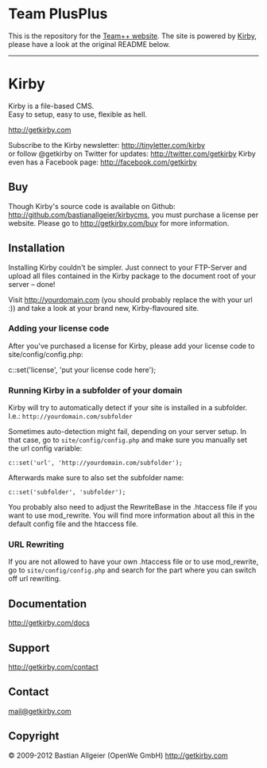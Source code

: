 # Team PlusPlus

This is the repository for the [Team++ website](plusp.lu).
The site is powered by [Kirby](http://getkirby.com), please have a look at the original README below.

----

# Kirby

Kirby is a file-based CMS.   
Easy to setup, easy to use, flexible as hell.

<http://getkirby.com>

Subscribe to the Kirby newsletter: <http://tinyletter.com/kirby>    
or follow @getkirby on Twitter for updates: <http://twitter.com/getkirby>
Kirby even has a Facebook page: <http://facebook.com/getkirby>


## Buy

Though Kirby's source code is available on Github: <http://github.com/bastianallgeier/kirbycms>, you must purchase a license per website. Please go to <http://getkirby.com/buy> for more information.


## Installation

Installing Kirby couldn't be simpler. Just connect to your FTP-Server and upload all files contained in the Kirby package to the document root of your server – done!

Visit <http://yourdomain.com> (you should probably replace the with your url :)) and take a look at your brand new, Kirby-flavoured site.


### Adding your license code

After you've purchased a license for Kirby, please add your license code to site/config/config.php:

c::set('license', 'put your license code here');


### Running Kirby in a subfolder of your domain

Kirby will try to automatically detect if your site is installed in a subfolder. I.e.: `http://yourdomain.com/subfolder`

Sometimes auto-detection might fail, depending on your server setup. In that case, go to `site/config/config.php` and make sure you manually set the url config variable:
	
	c::set('url', 'http://yourdomain.com/subfolder');

Afterwards make sure to also set the subfolder name:

	c::set('subfolder', 'subfolder');

You probably also need to adjust the RewriteBase in the .htaccess file if you want to use mod_rewrite. You will find more information about all this in the default config file and the htaccess file.


### URL Rewriting

If you are not allowed to have your own .htaccess file or to use mod_rewrite, go to `site/config/config.php` and search for the part where you can switch off url rewriting. 


## Documentation
<http://getkirby.com/docs>


## Support
<http://getkirby.com/contact>


## Contact 
<mail@getkirby.com>


## Copyright

© 2009-2012 Bastian Allgeier (OpenWe GmbH)
<http://getkirby.com>